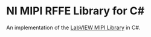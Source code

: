 # NI MIPI RFFE Library for C#
An implementation of the [LabVIEW MIPI Library](https://forums.ni.com/t5/Example-Code/MIPI-RFFE-API-for-PXIe-657x-Digital-Pattern-Instrument-Register/ta-p/3728425?profile.language=en) in C#.
